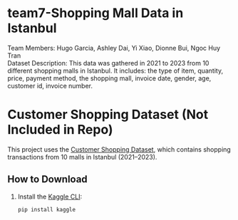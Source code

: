 # team7-Shopping Mall Data in Istanbul
Team Members: Hugo Garcia, Ashley Dai, Yi Xiao, Dionne Bui, Ngoc Huy Tran  
Dataset Description: This data was gathered in 2021 to 2023 from 10 different shopping malls in Istanbul. It includes: the type of item, quantity, price, payment method, the shopping mall, invoice date, gender, age, customer id, invoice number.  
# Customer Shopping Dataset (Not Included in Repo)

This project uses the [Customer Shopping Dataset](https://www.kaggle.com/datasets/mehmettahiraslan/customer-shopping-dataset/data), which contains shopping transactions from 10 malls in Istanbul (2021–2023).

## How to Download

1. Install the [Kaggle CLI](https://www.kaggle.com/docs/api):
   ```bash
   pip install kaggle

